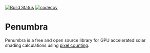 [![Build Status](https://travis-ci.org/bigladder/penumbra.svg?branch=develop)](https://travis-ci.org/bigladder/penumbra)
[![codecov](https://codecov.io/gh/bigladder/penumbra/branch/develop/graph/badge.svg)](https://codecov.io/gh/bigladder/penumbra)

# Penumbra

Penumbra is a free and open source library for GPU accelerated solar shading calculations using [pixel counting](http://www.ibpsa.org/proceedings/BS2011/P_1271.pdf).
